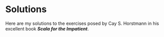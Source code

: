 # Solutions

Here are my solutions to the exercises posed by Cay S. Horstmann in his excellent book ***Scala for the Impatient***.

